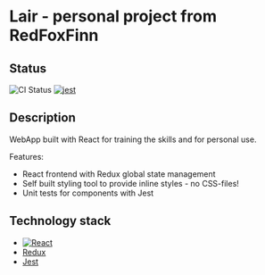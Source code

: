 
# Lair - personal project from RedFoxFinn

## Status

![CI Status](https://github.com/RedFoxFinn/lair/workflows/lair%20frontend%20unit%20tests/badge.svg)
[![jest](https://jestjs.io/img/jest-badge.svg)](https://github.com/facebook/jest)

## Description

WebApp built with React for training the skills and for personal use.

Features:

- React frontend with Redux global state management
- Self built styling tool to provide inline styles - no CSS-files!
- Unit tests for components with Jest

## Technology stack

- [![React](https://reactjs.org)](https://api.iconify.design/vscode-icons:file-type-reactjs.svg?height=32)
- [Redux](https://redux.js.org/)
- [Jest](https://jestjs.io)